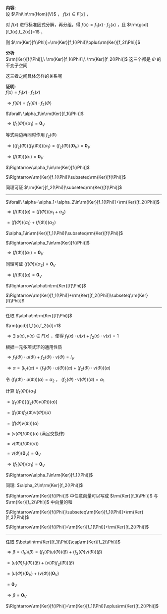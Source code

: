**内容:**  
设 $\Phi\in\rm{Hom}(V)$ ， $f(x)\in F[x]$ ，  
  
对 $f(x)$ 进行标准因式分解，再分组，得 $f(x)=f_1(x)\cdot f_2(x)$ ，且 $\rm{gcd}[f_1(x),f_2(x)]=1$ ，  
  
则 $\rm{Ker}[f(\Phi)]=\rm{Ker}[f_1(\Phi)]\oplus\rm{Ker}[f_2(\Phi)]$  
  
**分析**  
 $\rm{Ker}[f(\Phi)],\ \rm{Ker}[f_1(\Phi)],\ \rm{Ker}[f_2(\Phi)]$ 这三个都是 $\Phi$ 的不变子空间  
  
这三者之间具体怎样的关系呢  
  
**证明:**  
 $f(x)=f_1(x)\cdot f_2(x)$  
  
 $\Rightarrow f(\Phi)=f_1(\Phi)\cdot f_2(\Phi)$  
  
 $\forall\ \alpha_1\in\rm{Ker}[f_1(\Phi)]$  
  
 $\Rightarrow(f_1(\Phi))(\alpha_1)=\mathbf0_V$  
  
等式两边再同时作用 $f_2(\Phi)$  
  
 $\Rightarrow((f_2(\Phi))(f_1(\Phi)))(\alpha_1)=(f_2(\Phi))(\mathbf0_V)=\mathbf0_V$  
  
 $\Rightarrow(f(\Phi))(\alpha_1)=\mathbf0_V$  
  
 $\Rightarrow\alpha_1\in\rm{Ker}[f(\Phi)]$  
  
 $\Rightarrow\rm{Ker}[f_1(\Phi)]\subseteq\rm{Ker}[f(\Phi)]$  
  
同理可证 $\rm{Ker}[f_2(\Phi)]\subseteq\rm{Ker}[f(\Phi)]$  
  
---  
  
 $\forall\ \alpha=\alpha_1+\alpha_2\in\rm{Ker}[f_1(\Phi)]+\rm{Ker}[f_2(\Phi)]$  
  
 $\Rightarrow(f(\Phi))(\alpha)=(f(\Phi))(\alpha_1+\alpha_2)$  
  
 $=(f(\Phi))(\alpha_1)+(f(\Phi))(\alpha_2)$  
  
 $\alpha_1\in\rm{Ker}[f_1(\Phi)]\subseteq\rm{Ker}[f(\Phi)]$  
  
 $\Rightarrow\alpha_1\in\rm{Ker}[f(\Phi)]$  
  
 $\Rightarrow(f(\Phi))(\alpha_1)=\mathbf0_V$  
  
同理可证 $(f(\Phi))(\alpha_2)=\mathbf0_V$  
  
 $\Rightarrow(f(\Phi))(\alpha)=\mathbf0_V$  
  
 $\Rightarrow\alpha\in\rm{Ker}[f(\Phi)]$  
  
 $\Rightarrow\rm{Ker}[f_1(\Phi)]+\rm{Ker}[f_2(\Phi)]\subseteq\rm{Ker}[f(\Phi)]$  
  
---  
  
任取 $\alpha\in\rm{Ker}[f(\Phi)]$  
  
 $\rm{gcd}[f_1(x),f_2(x)]=1$  
  
 $\Rightarrow\exists\ u(x),v(x)\in F[x]$ ，使得 $f_1(x)\cdot u(x)+f_2(x)\cdot v(x)=1$  
  
根据一元多项式环的通用性质  
  
 $\Rightarrow f_1(\Phi)\cdot u(\Phi)+f_2(\Phi)\cdot v(\Phi)=I_V$  
  
 $\Rightarrow\alpha=(I_V)(\alpha)=(f_1(\Phi)\cdot u(\Phi))(\alpha)+(f_2(\Phi)\cdot v(\Phi))(\alpha)$  
  
令 $(f_1(\Phi)\cdot u(\Phi))(\alpha)=\alpha_2$ ， $(f_2(\Phi)\cdot v(\Phi))(\alpha)=\alpha_1$  
  
计算 $(f_1(\Phi))(\alpha_1)$  
  
 $=(f_1(\Phi))[(f_2(\Phi)v(\Phi))(\alpha)]$  
  
 $=(f_1(\Phi)f_2(\Phi)v(\Phi))(\alpha)$  
  
 $=(f(\Phi)v(\Phi))(\alpha)$  
  
 $=(v(\Phi)f(\Phi))(\alpha)$ (满足交换律)  
  
 $=v(\Phi)(f(\Phi)(\alpha))$  
  
 $=v(\Phi)(\mathbf0_V)=\mathbf0_V$  
  
 $\Rightarrow(f_1(\Phi))(\alpha_1)=\mathbf0_V$  
  
 $\Rightarrow\alpha_1\in\rm{Ker}[f_1(\Phi)]$  
  
同理:  $\alpha_2\in\rm{Ker}[f_2(\Phi)]$  
  
 $\Rightarrow\rm{Ker}[f(\Phi)]$ 中任意向量可以写成 $\rm{Ker}[f_1(\Phi)]$ 与 $\rm{Ker}[f_2(\Phi)]$ 中向量的和  
  
 $\Rightarrow\rm{Ker}[f(\Phi)]\subseteq\rm{Ker}[f_1(\Phi)]+\rm{Ker}[f_2(\Phi)]$  
  
 $\Rightarrow\rm{Ker}[f(\Phi)]=\rm{Ker}[f_1(\Phi)]+\rm{Ker}[f_2(\Phi)]$  
  
---  
  
任取 $\beta\in\rm{Ker}[f_1(\Phi)]\cap\rm{Ker}[f_2(\Phi)]$  
  
 $\Rightarrow\beta=(I_V)(\beta)=(f_1(\Phi)u(\Phi))(\beta)+(f_2(\Phi)v(\Phi))(\beta)$  
  
 $=(u(\Phi)f_1(\Phi))(\beta)+(v(\Phi)f_2(\Phi))(\beta)$  
  
 $=(u(\Phi))(\mathbf0_V)+(v(\Phi))(\mathbf0_V)$  
  
 $=\mathbf0_V$  
  
 $\Rightarrow\beta=\mathbf0_V$  
  
 $\Rightarrow\rm{Ker}[f(\Phi)]=\rm{Ker}[f_1(\Phi)]\oplus\rm{Ker}[f_2(\Phi)]$  
